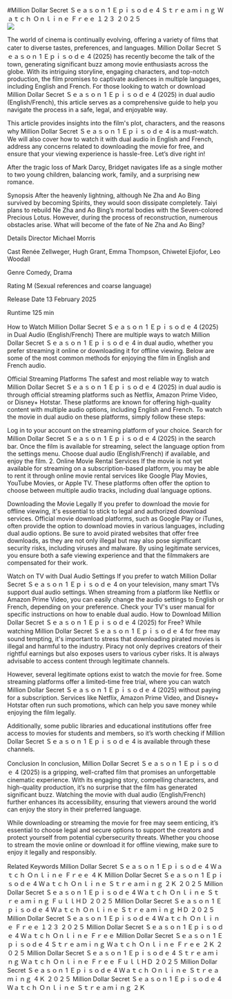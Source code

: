#Million Dollar Secret Ｓｅａｓｏｎ 1 Ｅｐｉｓｏｄｅ 4 Ｓｔｒｅａｍｉｎｇ Ｗａｔｃｈ Ｏｎｌｉｎｅ Ｆｒｅｅ １２３ ２０２５  
[![](https://i.imgur.com/qSNzIqt.png)](https://movie.rssnews.media/qJHvnZZ.php)  
  
The world of cinema is continually evolving, offering a variety of films that cater to diverse tastes, preferences, and languages. Million Dollar Secret Ｓｅａｓｏｎ 1 Ｅｐｉｓｏｄｅ 4 (2025) has recently become the talk of the town, generating significant buzz among movie enthusiasts across the globe. With its intriguing storyline, engaging characters, and top-notch production, the film promises to captivate audiences in multiple languages, including English and French. For those looking to watch or download Million Dollar Secret Ｓｅａｓｏｎ 1 Ｅｐｉｓｏｄｅ 4 (2025) in dual audio (English/French), this article serves as a comprehensive guide to help you navigate the process in a safe, legal, and enjoyable way.

This article provides insights into the film's plot, characters, and the reasons why Million Dollar Secret Ｓｅａｓｏｎ 1 Ｅｐｉｓｏｄｅ 4 is a must-watch. We will also cover how to watch it with dual audio in English and French, address any concerns related to downloading the movie for free, and ensure that your viewing experience is hassle-free. Let’s dive right in!

After the tragic loss of Mark Darcy, Bridget navigates life as a single mother to two young children, balancing work, family, and a surprising new romance.

Synopsis
After the heavenly lightning, although Ne Zha and Ao Bing survived by becoming Spirits, they would soon dissipate completely. Taiyi plans to rebuild Ne Zha and Ao Bing’s mortal bodies with the Seven-colored Precious Lotus. However, during the process of reconstruction, numerous obstacles arise. What will become of the fate of Ne Zha and Ao Bing?

Details
Director Michael Morris

Cast Renée Zellweger, Hugh Grant, Emma Thompson, Chiwetel Ejiofor, Leo Woodall

Genre Comedy, Drama

Rating M (Sexual references and coarse language)

Release Date 13 February 2025

Runtime 125 min

How to Watch Million Dollar Secret Ｓｅａｓｏｎ 1 Ｅｐｉｓｏｄｅ 4 (2025) in Dual Audio (English/French)
There are multiple ways to watch Million Dollar Secret Ｓｅａｓｏｎ 1 Ｅｐｉｓｏｄｅ 4 in dual audio, whether you prefer streaming it online or downloading it for offline viewing. Below are some of the most common methods for enjoying the film in English and French audio.

Official Streaming Platforms The safest and most reliable way to watch Million Dollar Secret Ｓｅａｓｏｎ 1 Ｅｐｉｓｏｄｅ 4 (2025) in dual audio is through official streaming platforms such as Netflix, Amazon Prime Video, or Disney+ Hotstar. These platforms are known for offering high-quality content with multiple audio options, including English and French.
To watch the movie in dual audio on these platforms, simply follow these steps:

Log in to your account on the streaming platform of your choice. Search for Million Dollar Secret Ｓｅａｓｏｎ 1 Ｅｐｉｓｏｄｅ 4 (2025) in the search bar. Once the film is available for streaming, select the language option from the settings menu. Choose dual audio (English/French) if available, and enjoy the film. 2. Online Movie Rental Services If the movie is not yet available for streaming on a subscription-based platform, you may be able to rent it through online movie rental services like Google Play Movies, YouTube Movies, or Apple TV. These platforms often offer the option to choose between multiple audio tracks, including dual language options.

Downloading the Movie Legally If you prefer to download the movie for offline viewing, it's essential to stick to legal and authorized download services. Official movie download platforms, such as Google Play or iTunes, often provide the option to download movies in various languages, including dual audio options.
Be sure to avoid pirated websites that offer free downloads, as they are not only illegal but may also pose significant security risks, including viruses and malware. By using legitimate services, you ensure both a safe viewing experience and that the filmmakers are compensated for their work.

Watch on TV with Dual Audio Settings If you prefer to watch Million Dollar Secret Ｓｅａｓｏｎ 1 Ｅｐｉｓｏｄｅ 4 on your television, many smart TVs support dual audio settings. When streaming from a platform like Netflix or Amazon Prime Video, you can easily change the audio settings to English or French, depending on your preference. Check your TV's user manual for specific instructions on how to enable dual audio.
How to Download Million Dollar Secret Ｓｅａｓｏｎ 1 Ｅｐｉｓｏｄｅ 4 (2025) for Free?
While watching Million Dollar Secret Ｓｅａｓｏｎ 1 Ｅｐｉｓｏｄｅ 4 for free may sound tempting, it's important to stress that downloading pirated movies is illegal and harmful to the industry. Piracy not only deprives creators of their rightful earnings but also exposes users to various cyber risks. It is always advisable to access content through legitimate channels.

However, several legitimate options exist to watch the movie for free. Some streaming platforms offer a limited-time free trial, where you can watch Million Dollar Secret Ｓｅａｓｏｎ 1 Ｅｐｉｓｏｄｅ 4 (2025) without paying for a subscription. Services like Netflix, Amazon Prime Video, and Disney+ Hotstar often run such promotions, which can help you save money while enjoying the film legally.

Additionally, some public libraries and educational institutions offer free access to movies for students and members, so it’s worth checking if Million Dollar Secret Ｓｅａｓｏｎ 1 Ｅｐｉｓｏｄｅ 4 is available through these channels.

Conclusion
In conclusion, Million Dollar Secret Ｓｅａｓｏｎ 1 Ｅｐｉｓｏｄｅ 4 (2025) is a gripping, well-crafted film that promises an unforgettable cinematic experience. With its engaging story, compelling characters, and high-quality production, it’s no surprise that the film has generated significant buzz. Watching the movie with dual audio (English/French) further enhances its accessibility, ensuring that viewers around the world can enjoy the story in their preferred language.

While downloading or streaming the movie for free may seem enticing, it’s essential to choose legal and secure options to support the creators and protect yourself from potential cybersecurity threats. Whether you choose to stream the movie online or download it for offline viewing, make sure to enjoy it legally and responsibly.

Related Keywords
Million Dollar Secret Ｓｅａｓｏｎ 1 Ｅｐｉｓｏｄｅ 4 Ｗａｔｃｈ Ｏｎｌｉｎｅ Ｆｒｅｅ ４Ｋ
Million Dollar Secret Ｓｅａｓｏｎ 1 Ｅｐｉｓｏｄｅ 4 Ｗａｔｃｈ Ｏｎｌｉｎｅ Ｓｔｒｅａｍｉｎｇ ２Ｋ ２０２５
Million Dollar Secret Ｓｅａｓｏｎ 1 Ｅｐｉｓｏｄｅ 4 Ｗａｔｃｈ Ｏｎｌｉｎｅ Ｓｔｒｅａｍｉｎｇ ＦｕｌｌＨＤ ２０２５
Million Dollar Secret Ｓｅａｓｏｎ 1 Ｅｐｉｓｏｄｅ 4 Ｗａｔｃｈ Ｏｎｌｉｎｅ Ｓｔｒｅａｍｉｎｇ ＨＤ ２０２５
Million Dollar Secret Ｓｅａｓｏｎ 1 Ｅｐｉｓｏｄｅ 4 Ｗａｔｃｈ Ｏｎｌｉｎｅ Ｆｒｅｅ １２３ ２０２５
Million Dollar Secret Ｓｅａｓｏｎ 1 Ｅｐｉｓｏｄｅ 4 Ｗａｔｃｈ Ｏｎｌｉｎｅ Ｆｒｅｅ
Million Dollar Secret Ｓｅａｓｏｎ 1 Ｅｐｉｓｏｄｅ 4 Ｓｔｒｅａｍｉｎｇ Ｗａｔｃｈ Ｏｎｌｉｎｅ Ｆｒｅｅ ２Ｋ ２０２５
Million Dollar Secret Ｓｅａｓｏｎ 1 Ｅｐｉｓｏｄｅ 4 Ｓｔｒｅａｍｉｎｇ Ｗａｔｃｈ Ｏｎｌｉｎｅ Ｆｒｅｅ ＦｕｌｌＨＤ ２０２５
Million Dollar Secret Ｓｅａｓｏｎ 1 Ｅｐｉｓｏｄｅ 4 Ｗａｔｃｈ Ｏｎｌｉｎｅ Ｓｔｒｅａｍｉｎｇ ４Ｋ ２０２５
Million Dollar Secret Ｓｅａｓｏｎ 1 Ｅｐｉｓｏｄｅ 4 Ｗａｔｃｈ Ｏｎｌｉｎｅ Ｓｔｒｅａｍｉｎｇ ２Ｋ
